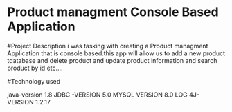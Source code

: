# Product managment Console Based Application

#Project Description
i was tasking with creating a Product managment Application that is console based.this app will allow us to add a new product tdatabase
and delete product and update product information and search product by id etc....


#Technology used

java-version 1.8
JDBC -VERSION 5.0
MYSQL VERSION 8.0
LOG 4J- VERSION 1.2.17
